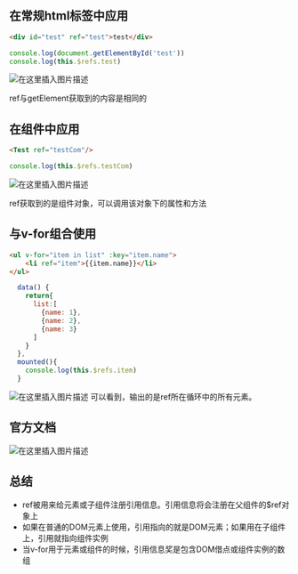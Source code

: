## 在常规html标签中应用

```html
<div id="test" ref="test">test</div>
```

```javascript
console.log(document.getElementById('test'))
console.log(this.$refs.test)
```

![在这里插入图片描述](https://img-blog.csdnimg.cn/f9ed30805f1f48fa84128b7fbfe36287.png)

ref与getElement获取到的内容是相同的

## 在组件中应用

```html
<Test ref="testCom"/>
```

```javascript
console.log(this.$refs.testCom)
```

![在这里插入图片描述](https://img-blog.csdnimg.cn/3d54e82375864d30a158b631ca43d9d7.png)

ref获取到的是组件对象，可以调用该对象下的属性和方法

## 与v-for组合使用

```html
<ul v-for="item in list" :key="item.name">
	<li ref="item">{{item.name}}</li>
</ul>
```

```javascript
  data() {
    return{
      list:[
        {name: 1},
        {name: 2},
        {name: 3}
      ]
    }
  },
  mounted(){
    console.log(this.$refs.item)
  }

```
![在这里插入图片描述](https://img-blog.csdnimg.cn/5af5e329143f439480c74a567a0fe877.png)
可以看到，输出的是ref所在循环中的所有元素。

## 官方文档

![在这里插入图片描述](https://img-blog.csdnimg.cn/b34b8cbd7705487fa3f2d9b3bb03ba04.png)
## 总结

 - ref被用来给元素或子组件注册引用信息。引用信息将会注册在父组件的$ref对象上
 - 如果在普通的DOM元素上使用，引用指向的就是DOM元素；如果用在子组件上，引用就指向组件实例
 - 当v-for用于元素或组件的时候，引用信息奖是包含DOM借点或组件实例的数组